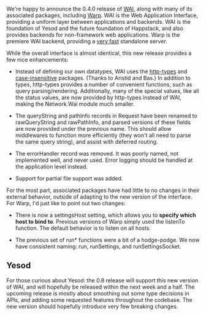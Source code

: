 
We're happy to announce the 0.4.0 release of [WAI](http://hackage.haskell.org/package/wai), along with many of its
associated packages, including [Warp](http://hackage.haskell.org/package/warp). WAI is the Web Application Interface,
providing a uniform layer between applications and backends. WAI is the
foundation of Yesod and the future foundation of Happstack, and also
provides backends for non-framework web applications. Warp is the premiere WAI backend, providing a
[very fast](http://www.yesodweb.com/blog/preliminary-warp-cross-language-benchmarks) standalone server.

While the overall interface is almost identical, this new release provides a
few nice enhancements:

* Instead of defining our own datatypes, WAI uses the [http-types](http://hackage.haskell.org/package/http-types) and [case-insensitive](http://hackage.haskell.org/package/case-insensitive) packages. (Thanks to Aristid and Bas.) In addition to types, http-types provides a number of convenient functions, such as query parsing/rendering. Additionally, many of the special values, like all the status values, are now provided by http-types instead of WAI, making the Network.Wai module much smaller.

* The queryString and pathInfo records in Request have been renamed to rawQueryString and rawPathInfo, and parsed versions of these fields are now provided under the previous name. This should allow middlewares to function more efficiently (they won't all need to parse the same query string), and assist with deferred routing.

* The errorHandler record was removed. It was poorly named, not implemented well, and never used. Error logging should be handled at the application level instead.

* Support for partial file support was added.

For the most part, associated packages have had little to no changes in their
external behavior, outside of adapting to the new version of the interface. For
Warp, I'd just like to point out two changes:

* There is now a settingsHost setting, which allows you to __specify which host to bind to__. Previous versions of Warp simply used the listenTo function. The default behavior is to listen on all hosts.

* The previous set of run* functions were a bit of a hodge-podge. We now have consistent naming: run, runSettings, and runSettingsSocket.

## Yesod

For those curious about Yesod: the 0.8 release will support this new version of
WAI, and will hopefully be released within the next week and a half. The
upcoming release is mostly about smoothing out some type decisions in APIs, and
adding some requested features throughout the codebase. The new version should
hopefully introduce very few breaking changes.
